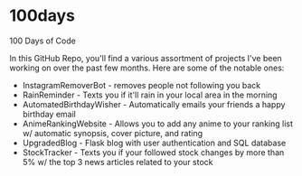 # 100days
100 Days of Code

In this GitHub Repo, you'll find a various assortment of projects I've been working on over the past few months. Here are some of the notable ones: 

- InstagramRemoverBot - removes people not following you back
- RainReminder - Texts you if it'll rain in your local area in the morning
- AutomatedBirthdayWisher - Automatically emails your friends a happy birthday email
- AnimeRankingWebsite - Allows you to add any anime to your ranking list w/ automatic synopsis, cover picture, and rating
- UpgradedBlog - Flask blog with user authentication and SQL database
- StockTracker - Texts you if your followed stock changes by more than 5% w/ the top 3 news articles related to your stock
